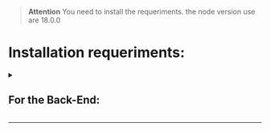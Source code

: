 > **Attention**
> You need to install the requeriments.
> the node version use are 18.0.0

<h1>Installation requeriments:</h1>
<details>
  <summary><h2>For the Back-End:</h2></summary>
  <hr>
  <br>
  Init the project (complete the form):
  <pre>$ npm init</pre>
  install express server:
  <pre>$ npm i express</pre>
  Only for dev process (that is for view the changes in the console in real time):
  <pre>$ npm i -D nodemon</pre>
  Install mongoose for the DB:
  <pre>$ npm i mongoose</pre>
  Install dotenv for get the environment variables:
  <pre>$ npm i dotenv</pre>
  Install bcrypt for hashear the pwd:
  <pre>$ npm i bcrypt</pre>
  Install JsonWebToken:
  <pre>$ npm i jsonwebtoken</pre>
  <br>
  <br>
  
  You get it!
</details>
<hr>
